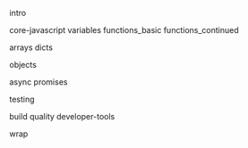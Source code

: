 intro

core-javascript
variables
functions_basic
functions_continued

arrays
dicts

objects

async
promises

testing

build
quality
developer-tools

wrap
